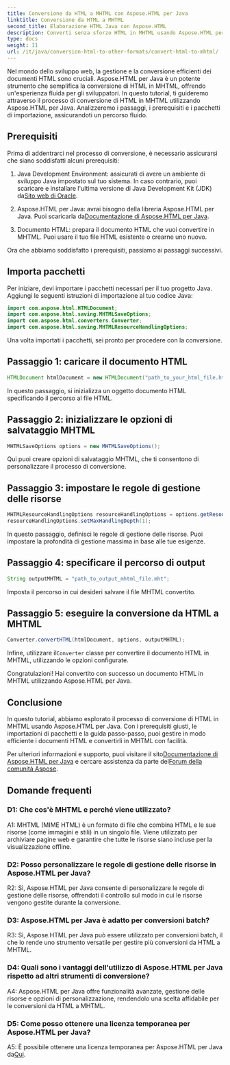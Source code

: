 ```yaml
---
title: Conversione da HTML a MHTML con Aspose.HTML per Java
linktitle: Conversione da HTML a MHTML
second_title: Elaborazione HTML Java con Aspose.HTML
description: Converti senza sforzo HTML in MHTML usando Aspose.HTML per Java. Segui la nostra guida passo dopo passo per una conversione efficiente da HTML a MHTML.
type: docs
weight: 11
url: /it/java/conversion-html-to-other-formats/convert-html-to-mhtml/
---
```

Nel mondo dello sviluppo web, la gestione e la conversione efficienti dei documenti HTML sono cruciali. Aspose.HTML per Java è un potente strumento che semplifica la conversione di HTML in MHTML, offrendo un'esperienza fluida per gli sviluppatori. In questo tutorial, ti guideremo attraverso il processo di conversione di HTML in MHTML utilizzando Aspose.HTML per Java. Analizzeremo i passaggi, i prerequisiti e i pacchetti di importazione, assicurandoti un percorso fluido.

## Prerequisiti

Prima di addentrarci nel processo di conversione, è necessario assicurarsi che siano soddisfatti alcuni prerequisiti:

1. Java Development Environment: assicurati di avere un ambiente di sviluppo Java impostato sul tuo sistema. In caso contrario, puoi scaricare e installare l'ultima versione di Java Development Kit (JDK) da[Sito web di Oracle](https://www.oracle.com/java/technologies/javase-downloads.html).

2.  Aspose.HTML per Java: avrai bisogno della libreria Aspose.HTML per Java. Puoi scaricarla da[Documentazione di Aspose.HTML per Java](https://reference.aspose.com/html/java/).

3. Documento HTML: prepara il documento HTML che vuoi convertire in MHTML. Puoi usare il tuo file HTML esistente o crearne uno nuovo.

Ora che abbiamo soddisfatto i prerequisiti, passiamo ai passaggi successivi.

## Importa pacchetti

Per iniziare, devi importare i pacchetti necessari per il tuo progetto Java. Aggiungi le seguenti istruzioni di importazione al tuo codice Java:

```java
import com.aspose.html.HTMLDocument;
import com.aspose.html.saving.MHTMLSaveOptions;
import com.aspose.html.converters.Converter;
import com.aspose.html.saving.MHTMLResourceHandlingOptions;
```

Una volta importati i pacchetti, sei pronto per procedere con la conversione.

## Passaggio 1: caricare il documento HTML

```java
HTMLDocument htmlDocument = new HTMLDocument("path_to_your_html_file.html");
```

In questo passaggio, si inizializza un oggetto documento HTML specificando il percorso al file HTML.

## Passaggio 2: inizializzare le opzioni di salvataggio MHTML

```java
MHTMLSaveOptions options = new MHTMLSaveOptions();
```

Qui puoi creare opzioni di salvataggio MHTML, che ti consentono di personalizzare il processo di conversione.

## Passaggio 3: impostare le regole di gestione delle risorse

```java
MHTMLResourceHandlingOptions resourceHandlingOptions = options.getResourceHandlingOptions();
resourceHandlingOptions.setMaxHandlingDepth(1);
```

In questo passaggio, definisci le regole di gestione delle risorse. Puoi impostare la profondità di gestione massima in base alle tue esigenze.

## Passaggio 4: specificare il percorso di output

```java
String outputMHTML = "path_to_output_mhtml_file.mht";
```

Imposta il percorso in cui desideri salvare il file MHTML convertito.

## Passaggio 5: eseguire la conversione da HTML a MHTML

```java
Converter.convertHTML(htmlDocument, options, outputMHTML);
```

 Infine, utilizzare il`Converter` classe per convertire il documento HTML in MHTML, utilizzando le opzioni configurate.

Congratulazioni! Hai convertito con successo un documento HTML in MHTML utilizzando Aspose.HTML per Java.

## Conclusione

In questo tutorial, abbiamo esplorato il processo di conversione di HTML in MHTML usando Aspose.HTML per Java. Con i prerequisiti giusti, le importazioni di pacchetti e la guida passo-passo, puoi gestire in modo efficiente i documenti HTML e convertirli in MHTML con facilità.

 Per ulteriori informazioni e supporto, puoi visitare il sito[Documentazione di Aspose.HTML per Java](https://reference.aspose.com/html/java/) e cercare assistenza da parte del[Forum della comunità Aspose](https://forum.aspose.com/).

## Domande frequenti

### D1: Che cos'è MHTML e perché viene utilizzato?

A1: MHTML (MIME HTML) è un formato di file che combina HTML e le sue risorse (come immagini e stili) in un singolo file. Viene utilizzato per archiviare pagine web e garantire che tutte le risorse siano incluse per la visualizzazione offline.

### D2: Posso personalizzare le regole di gestione delle risorse in Aspose.HTML per Java?

R2: Sì, Aspose.HTML per Java consente di personalizzare le regole di gestione delle risorse, offrendoti il controllo sul modo in cui le risorse vengono gestite durante la conversione.

### D3: Aspose.HTML per Java è adatto per conversioni batch?

R3: Sì, Aspose.HTML per Java può essere utilizzato per conversioni batch, il che lo rende uno strumento versatile per gestire più conversioni da HTML a MHTML.

### D4: Quali sono i vantaggi dell'utilizzo di Aspose.HTML per Java rispetto ad altri strumenti di conversione?

A4: Aspose.HTML per Java offre funzionalità avanzate, gestione delle risorse e opzioni di personalizzazione, rendendolo una scelta affidabile per le conversioni da HTML a MHTML.

### D5: Come posso ottenere una licenza temporanea per Aspose.HTML per Java?

A5: È possibile ottenere una licenza temporanea per Aspose.HTML per Java da[Qui](https://purchase.aspose.com/temporary-license/).